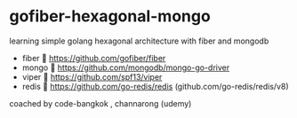 # gofiber-hexagonal-mongo

learning simple golang hexagonal architecture with fiber and mongodb

- fiber 🚀    https://github.com/gofiber/fiber
- mongo 📗    https://github.com/mongodb/mongo-go-driver
- viper 🐍    https://github.com/spf13/viper
- redis 📑    https://github.com/go-redis/redis (github.com/go-redis/redis/v8)

coached by code-bangkok , channarong (udemy)
